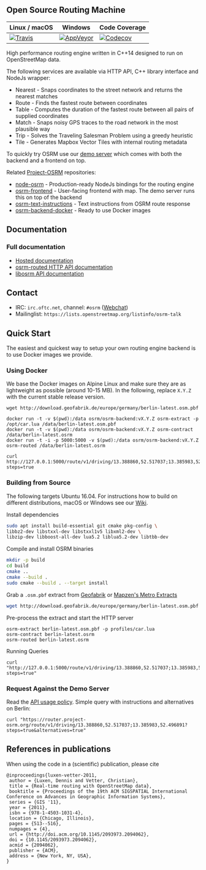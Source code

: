 ## Open Source Routing Machine

| Linux / macOS | Windows | Code Coverage |
| ------------- | ------- | ------------- |
| [![Travis](https://travis-ci.org/Project-OSRM/osrm-backend.png?branch=master)](https://travis-ci.org/Project-OSRM/osrm-backend) | [![AppVeyor](https://ci.appveyor.com/api/projects/status/4iuo3s9gxprmcjjh)](https://ci.appveyor.com/project/DennisOSRM/osrm-backend) | [![Codecov](https://codecov.io/gh/Project-OSRM/osrm-backend/branch/master/graph/badge.svg)](https://codecov.io/gh/Project-OSRM/osrm-backend) |

High performance routing engine written in C++14 designed to run on OpenStreetMap data.

The following services are available via HTTP API, C++ library interface and NodeJs wrapper:
- Nearest - Snaps coordinates to the street network and returns the nearest matches
- Route - Finds the fastest route between coordinates
- Table - Computes the duration of the fastest route between all pairs of supplied coordinates
- Match - Snaps noisy GPS traces to the road network in the most plausible way
- Trip - Solves the Traveling Salesman Problem using a greedy heuristic
- Tile - Generates Mapbox Vector Tiles with internal routing metadata

To quickly try OSRM use our [demo server](http://map.project-osrm.org) which comes with both the backend and a frontend on top.

Related [Project-OSRM](https://github.com/Project-OSRM) repositories:
- [node-osrm](https://github.com/Project-OSRM/node-osrm) - Production-ready NodeJs bindings for the routing engine
- [osrm-frontend](https://github.com/Project-OSRM/osrm-frontend) - User-facing frontend with map. The demo server runs this on top of the backend
- [osrm-text-instructions](https://github.com/Project-OSRM/osrm-text-instructions) - Text instructions from OSRM route response
- [osrm-backend-docker](https://hub.docker.com/r/osrm/osrm-backend/) - Ready to use Docker images

## Documentation

### Full documentation

- [Hosted documentation](http://project-osrm.org)
- [osrm-routed HTTP API documentation](docs/http.md)
- [libosrm API documentation](docs/libosrm.md)

## Contact

- IRC: `irc.oftc.net`, channel: `#osrm` ([Webchat](https://webchat.oftc.net))
- Mailinglist: `https://lists.openstreetmap.org/listinfo/osrm-talk`

## Quick Start

The easiest and quickest way to setup your own routing engine backend is to use Docker images we provide.

### Using Docker

We base the Docker images on Alpine Linux and make sure they are as lightweight as possible (around 10-15 MB).
In the following, replace `X.Y.Z` with the current stable release version.

```
wget http://download.geofabrik.de/europe/germany/berlin-latest.osm.pbf

docker run -t -v $(pwd):/data osrm/osrm-backend:vX.Y.Z osrm-extract -p /opt/car.lua /data/berlin-latest.osm.pbf
docker run -t -v $(pwd):/data osrm/osrm-backend:vX.Y.Z osrm-contract /data/berlin-latest.osrm
docker run -t -i -p 5000:5000 -v $(pwd):/data osrm/osrm-backend:vX.Y.Z osrm-routed /data/berlin-latest.osrm

curl http://127.0.0.1:5000/route/v1/driving/13.388860,52.517037;13.385983,52.496891?steps=true
```

### Building from Source

The following targets Ubuntu 16.04.
For instructions how to build on different distributions, macOS or Windows see our [Wiki](https://github.com/Project-OSRM/osrm-backend/wiki).

Install dependencies

```bash
sudo apt install build-essential git cmake pkg-config \
libbz2-dev libstxxl-dev libstxxl1v5 libxml2-dev \
libzip-dev libboost-all-dev lua5.2 liblua5.2-dev libtbb-dev
```

Compile and install OSRM binaries

```bash
mkdir -p build
cd build
cmake ..
cmake --build .
sudo cmake --build . --target install
```

Grab a `.osm.pbf` extract from [Geofabrik](http://download.geofabrik.de/index.html) or [Mapzen's Metro Extracts](https://mapzen.com/data/metro-extracts/)

```bash
wget http://download.geofabrik.de/europe/germany/berlin-latest.osm.pbf
```

Pre-process the extract and start the HTTP server

```
osrm-extract berlin-latest.osm.pbf -p profiles/car.lua
osrm-contract berlin-latest.osrm
osrm-routed berlin-latest.osrm
```

Running Queries

```
curl "http://127.0.0.1:5000/route/v1/driving/13.388860,52.517037;13.385983,52.496891?steps=true"
```

### Request Against the Demo Server

Read the [API usage policy](https://github.com/Project-OSRM/osrm-backend/wiki/Api-usage-policy).
Simple query with instructions and alternatives on Berlin:

```
curl "https://router.project-osrm.org/route/v1/driving/13.388860,52.517037;13.385983,52.496891?steps=true&alternatives=true"
```

## References in publications

When using the code in a (scientific) publication, please cite

```
@inproceedings{luxen-vetter-2011,
 author = {Luxen, Dennis and Vetter, Christian},
 title = {Real-time routing with OpenStreetMap data},
 booktitle = {Proceedings of the 19th ACM SIGSPATIAL International Conference on Advances in Geographic Information Systems},
 series = {GIS '11},
 year = {2011},
 isbn = {978-1-4503-1031-4},
 location = {Chicago, Illinois},
 pages = {513--516},
 numpages = {4},
 url = {http://doi.acm.org/10.1145/2093973.2094062},
 doi = {10.1145/2093973.2094062},
 acmid = {2094062},
 publisher = {ACM},
 address = {New York, NY, USA},
}
```
